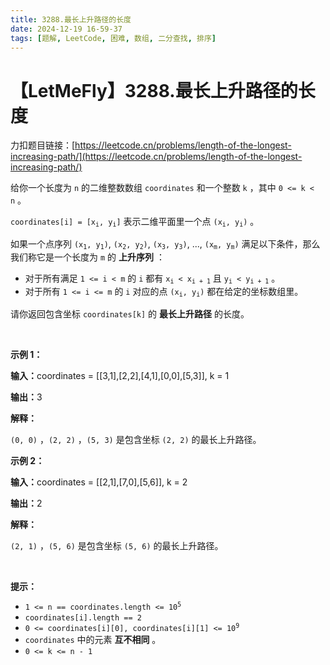 ```yaml
---
title: 3288.最长上升路径的长度
date: 2024-12-19 16-59-37
tags: [题解, LeetCode, 困难, 数组, 二分查找, 排序]
---
```


# 【LetMeFly】3288.最长上升路径的长度

力扣题目链接：[https://leetcode.cn/problems/length-of-the-longest-increasing-path/](https://leetcode.cn/problems/length-of-the-longest-increasing-path/)

<p>给你一个长度为 <code>n</code>&nbsp;的二维整数数组&nbsp;<code>coordinates</code>&nbsp;和一个整数&nbsp;<code>k</code>&nbsp;，其中&nbsp;<code>0 &lt;= k &lt; n</code>&nbsp;。</p>

<p><code>coordinates[i] = [x<sub>i</sub>, y<sub>i</sub>]</code>&nbsp;表示二维平面里一个点&nbsp;<code>(x<sub>i</sub>, y<sub>i</sub>)</code>&nbsp;。</p>

<p>如果一个点序列&nbsp;<code>(x<sub>1</sub>, y<sub>1</sub>)</code>, <code>(x<sub>2</sub>, y<sub>2</sub>)</code>, <code>(x<sub>3</sub>, y<sub>3</sub>)</code>, ..., <code>(x<sub>m</sub>, y<sub>m</sub>)</code>&nbsp;满足以下条件，那么我们称它是一个长度为 <code>m</code>&nbsp;的 <strong>上升序列</strong>&nbsp;：</p>

<ul>
	<li>对于所有满足&nbsp;<code>1 &lt;= i &lt; m</code> 的&nbsp;<code>i</code>&nbsp;都有&nbsp;<code>x<sub>i</sub> &lt; x<sub>i + 1</sub></code>&nbsp;且&nbsp;<code>y<sub>i</sub> &lt; y<sub>i + 1</sub></code>&nbsp;。</li>
	<li>对于所有&nbsp;<code>1 &lt;= i &lt;= m</code>&nbsp;的&nbsp;<code>i</code>&nbsp;对应的点&nbsp;<code>(x<sub>i</sub>, y<sub>i</sub>)</code>&nbsp;都在给定的坐标数组里。</li>
</ul>

<p>请你返回包含坐标 <code>coordinates[k]</code>&nbsp;的 <strong>最长上升路径</strong>&nbsp;的长度。</p>

<p>&nbsp;</p>

<p><strong class="example">示例 1：</strong></p>

<div class="example-block">
<p><span class="example-io"><b>输入：</b>coordinates = [[3,1],[2,2],[4,1],[0,0],[5,3]], k = 1</span></p>

<p><span class="example-io"><b>输出：</b>3</span></p>

<p><strong>解释：</strong></p>

<p><code>(0, 0)</code>&nbsp;，<code>(2, 2)</code>&nbsp;，<code>(5, 3)</code><!-- notionvc: 082cee9e-4ce5-4ede-a09d-57001a72141d -->&nbsp;是包含坐标 <code>(2, 2)</code>&nbsp;的最长上升路径。</p>
</div>

<p><strong class="example">示例 2：</strong></p>

<div class="example-block">
<p><span class="example-io"><b>输入：</b>coordinates = [[2,1],[7,0],[5,6]], k = 2</span></p>

<p><span class="example-io"><b>输出：</b>2</span></p>

<p><b>解释：</b></p>

<p><code>(2, 1)</code>&nbsp;，<code>(5, 6)</code>&nbsp;是包含坐标 <code>(5, 6)</code>&nbsp;的最长上升路径。</p>
</div>

<p>&nbsp;</p>

<p><strong>提示：</strong></p>

<ul>
	<li><code>1 &lt;= n == coordinates.length &lt;= 10<sup>5</sup></code></li>
	<li><code>coordinates[i].length == 2</code></li>
	<li><code>0 &lt;= coordinates[i][0], coordinates[i][1] &lt;= 10<sup>9</sup></code></li>
	<li><code>coordinates</code>&nbsp;中的元素 <strong>互不相同</strong>&nbsp;。<!-- notionvc: 6e412fc2-f9dd-4ba2-b796-5e802a2b305a --><!-- notionvc: c2cf5618-fe99-4909-9b4c-e6b068be22a6 --></li>
	<li><code>0 &lt;= k &lt;= n - 1</code></li>
</ul>


    
